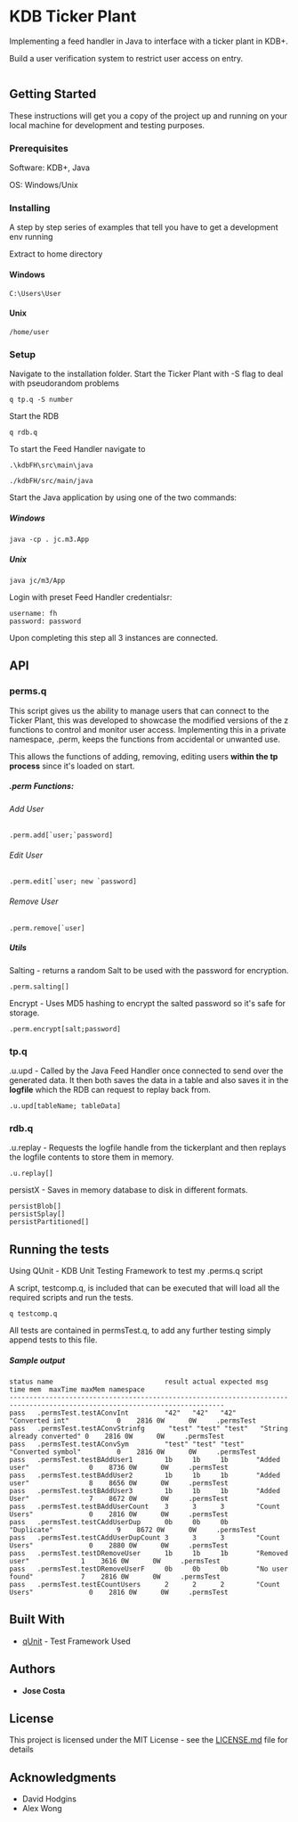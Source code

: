 # KDB Ticker Plant

Implementing a feed handler in Java to interface with a ticker plant in KDB+.

Build a user verification system to restrict user access on entry.
<p align="center">
  <img src="https://i.imgur.com/KGZuCZq.png" alt=""/>
</p>

## Getting Started

These instructions will get you a copy of the project up and running on your local machine for development and testing purposes.

### Prerequisites

Software: KDB+, Java

OS: Windows/Unix

### Installing
A step by step series of examples that tell you have to get a development env running

Extract to home directory

#### Windows
```
C:\Users\User
```
#### Unix
```
/home/user
```
### Setup

Navigate to the installation folder.
Start the Ticker Plant with -S flag to deal with pseudorandom problems
```
q tp.q -S number
```
Start the RDB 
```
q rdb.q
```
To start the Feed Handler navigate to 
```
.\kdbFH\src\main\java 
```
```
./kdbFH/src/main/java
```
Start the Java application by using one of the two commands:
##### Windows
```
java -cp . jc.m3.App
```
##### Unix
```
java jc/m3/App
```
Login with preset Feed Handler credentialsr:
```
username: fh
password: password
```

Upon completing this step all 3 instances are connected.

## API

### perms.q

This script gives us the ability to manage users that can connect to the Ticker Plant, this was developed to showcase the modified versions of the z functions to control and monitor user access. Implementing this in a private namespace, .perm, keeps the functions from accidental or unwanted use.

This allows the functions of adding, removing, editing users **within the tp process** since it's loaded on start.

##### .perm Functions:

###### Add User

```
.perm.add[`user;`password]
```
###### Edit User 

```
.perm.edit[`user; new `password]
```
###### Remove User

```
.perm.remove[`user]
```


##### Utils
Salting - returns a random Salt to be used with the password for encryption. 
```
.perm.salting[]
```
Encrypt - Uses MD5 hashing to encrypt the salted password so it's safe for storage.
```
.perm.encrypt[salt;password] 
```

### tp.q
.u.upd - Called by the Java Feed Handler once connected to send over the generated data. It then both saves the data in a table and also saves it in the **logfile** which the RDB can request to replay back from.

```
.u.upd[tableName; tableData]
```

### rdb.q
.u.replay - Requests the logfile handle from the tickerplant and then replays the logfile contents to store them in memory.

```
.u.replay[]
```

persistX - Saves in memory database to disk in different formats.
```
persistBlob[]
persistSplay[]
persistPartitioned[]
```

## Running the tests
Using QUnit - KDB Unit Testing Framework to test my .perms.q script

A script, testcomp.q, is included that can be executed that will load all the required scripts and run the tests. 
```
q testcomp.q
```
All tests are contained in permsTest.q, to add any further testing simply append tests to this file.

##### Sample output
```
status name                            result actual expected msg                        time mem  maxTime maxMem namespace
----------------------------------------------------------------------------------------------------------------------------
pass   .permsTest.testAConvInt         "42"   "42"   "42"     "Converted int"            0    2816 0W      0W     .permsTest
pass   .permsTest.testAConvStrinfg      "test" "test" "test"   "String already converted" 0    2816 0W      0W     .permsTest
pass   .permsTest.testAConvSym         "test" "test" "test"   "Converted symbol"         0    2816 0W      0W     .permsTest
pass   .permsTest.testBAddUser1        1b     1b     1b       "Added user"               0    8736 0W      0W     .permsTest
pass   .permsTest.testBAddUser2        1b     1b     1b       "Added user"               8    8656 0W      0W     .permsTest
pass   .permsTest.testBAddUser3        1b     1b     1b       "Added User"               7    8672 0W      0W     .permsTest
pass   .permsTest.testBAddUserCount    3      3      3        "Count Users"              0    2816 0W      0W     .permsTest
pass   .permsTest.testCAddUserDup      0b     0b     0b       "Duplicate"                9    8672 0W      0W     .permsTest
pass   .permsTest.testCAddUserDupCount 3      3      3        "Count Users"              0    2880 0W      0W     .permsTest
pass   .permsTest.testDRemoveUser      1b     1b     1b       "Removed user"             1    3616 0W      0W     .permsTest
pass   .permsTest.testDRemoveUserF     0b     0b     0b       "No user found"            7    2816 0W      0W     .permsTest
pass   .permsTest.testECountUsers      2      2      2        "Count Users"              0    2816 0W      0W     .permsTest
```

## Built With

* [qUnit](http://www.timestored.com/kdb-guides/kdb-regression-unit-tests) - Test Framework Used

## Authors

* **Jose Costa** 

## License

This project is licensed under the MIT License - see the [LICENSE.md](LICENSE) file for details

## Acknowledgments

* David Hodgins
* Alex Wong


